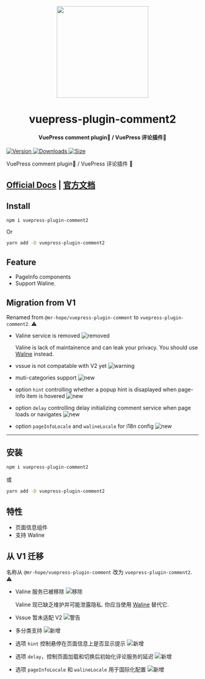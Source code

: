<!-- markdownlint-disable -->
<p align="center">
  <img width="240" src="https://vuepress-theme-hope.github.io/logo.svg" style="text-align: center;"/>
</p>
<h1 align="center">vuepress-plugin-comment2</h1>
<h4 align="center">VuePress comment plugin💬 / VuePress 评论插件💬</h4>

[![Version](https://img.shields.io/npm/v/vuepress-plugin-comment2.svg?style=flat-square&logo=npm) ![Downloads](https://img.shields.io/npm/dm/vuepress-plugin-comment2.svg?style=flat-square&logo=npm) ![Size](https://img.shields.io/bundlephobia/min/vuepress-plugin-comment2?style=flat-square&logo=npm)](https://www.npmjs.com/package/vuepress-plugin-comment2)

<!-- markdownlint-restore -->

VuePress comment plugin💬 / VuePress 评论插件 💬

## [Official Docs](https://vuepress-theme-hope.github.io/comment/) | [官方文档](https://vuepress-theme-hope.github.io/comment/zh/)

## Install

```bash
npm i vuepress-plugin-comment2
```

Or

```bash
yarn add -D vuepress-plugin-comment2
```

## Feature

- PageInfo components
- Support Waline.

## Migration from V1

Renamed from `@mr-hope/vuepress-plugin-comment` to `vuepress-plugin-comment2`. ⚠

- Valine service is removed ![removed](https://img.shields.io/badge/-removed-red)

  Valine is lack of maintainence and can leak your privacy. You should use [Waline](https://waline.js.org) instead.

- vssue is not compatable with V2 yet ![warning](https://img.shields.io/badge/-warning-yellow)

- muti-categories support ![new](https://img.shields.io/badge/-new-brightgreen)

- option `hint` controlling whether a popup hint is disaplayed when page-info item is hovered ![new](https://img.shields.io/badge/-new-brightgreen)

- option `delay` controlling delay initializing comment service when page loads or navigates ![new](https://img.shields.io/badge/-new-brightgreen)

- option `pageInfoLocale` and `walineLocale` for i18n config ![new](https://img.shields.io/badge/-new-brightgreen)

---

## 安装

```bash
npm i vuepress-plugin-comment2
```

或

```bash
yarn add -D vuepress-plugin-comment2
```

## 特性

- 页面信息组件
- 支持 Waline

## 从 V1 迁移

名称从 `@mr-hope/vuepress-plugin-comment` 改为 `vuepress-plugin-comment2`. ⚠

- Valine 服务已被移除 ![移除](https://img.shields.io/badge/-移除-red)

  Valine 现已缺乏维护并可能泄露隐私. 你应当使用 [Waline](https://waline.js.org) 替代它.

- Vssue 暂未适配 V2 ![警告](https://img.shields.io/badge/-警告-yellow)

- 多分类支持 ![新增](https://img.shields.io/badge/-新增-brightgreen)

- 选项 `hint` 控制悬停在页面信息上是否显示提示 ![新增](https://img.shields.io/badge/-新增-brightgreen)

- 选项 `delay`，控制页面加载和切换后初始化评论服务的延迟 ![新增](https://img.shields.io/badge/-新增-brightgreen)

- 选项 `pageInfoLocale` 和 `walineLocale` 用于国际化配置 ![新增](https://img.shields.io/badge/-新增-brightgreen)
